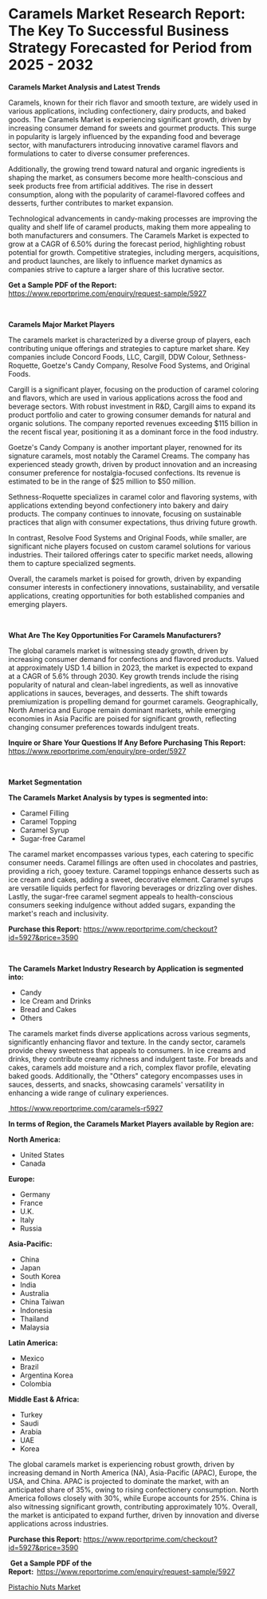 <p><h1>Caramels Market Research Report: The Key To Successful Business Strategy Forecasted for Period from 2025 - 2032</h1></p><p><strong>Caramels Market Analysis and Latest Trends</strong></p>
<p><p>Caramels, known for their rich flavor and smooth texture, are widely used in various applications, including confectionery, dairy products, and baked goods. The Caramels Market is experiencing significant growth, driven by increasing consumer demand for sweets and gourmet products. This surge in popularity is largely influenced by the expanding food and beverage sector, with manufacturers introducing innovative caramel flavors and formulations to cater to diverse consumer preferences.</p><p>Additionally, the growing trend toward natural and organic ingredients is shaping the market, as consumers become more health-conscious and seek products free from artificial additives. The rise in dessert consumption, along with the popularity of caramel-flavored coffees and desserts, further contributes to market expansion.</p><p>Technological advancements in candy-making processes are improving the quality and shelf life of caramel products, making them more appealing to both manufacturers and consumers. The Caramels Market is expected to grow at a CAGR of 6.50% during the forecast period, highlighting robust potential for growth. Competitive strategies, including mergers, acquisitions, and product launches, are likely to influence market dynamics as companies strive to capture a larger share of this lucrative sector.</p></p>
<p><strong>Get a Sample PDF of the Report:&nbsp;</strong> <a href="https://www.reportprime.com/enquiry/request-sample/5927?utm_campaign=2929&utm_medium=2&utm_source=Github&utm_content=ia&utm_term=19032025&utm_id=caramels">https://www.reportprime.com/enquiry/request-sample/5927</a></p>
<p>&nbsp;</p>
<p><strong>Caramels Major Market Players</strong></p>
<p><p>The caramels market is characterized by a diverse group of players, each contributing unique offerings and strategies to capture market share. Key companies include Concord Foods, LLC, Cargill, DDW Colour, Sethness-Roquette, Goetze's Candy Company, Resolve Food Systems, and Original Foods.</p><p>Cargill is a significant player, focusing on the production of caramel coloring and flavors, which are used in various applications across the food and beverage sectors. With robust investment in R&D, Cargill aims to expand its product portfolio and cater to growing consumer demands for natural and organic solutions. The company reported revenues exceeding $115 billion in the recent fiscal year, positioning it as a dominant force in the food industry.</p><p>Goetze's Candy Company is another important player, renowned for its signature caramels, most notably the Caramel Creams. The company has experienced steady growth, driven by product innovation and an increasing consumer preference for nostalgia-focused confections. Its revenue is estimated to be in the range of $25 million to $50 million.</p><p>Sethness-Roquette specializes in caramel color and flavoring systems, with applications extending beyond confectionery into bakery and dairy products. The company continues to innovate, focusing on sustainable practices that align with consumer expectations, thus driving future growth.</p><p>In contrast, Resolve Food Systems and Original Foods, while smaller, are significant niche players focused on custom caramel solutions for various industries. Their tailored offerings cater to specific market needs, allowing them to capture specialized segments.</p><p>Overall, the caramels market is poised for growth, driven by expanding consumer interests in confectionery innovations, sustainability, and versatile applications, creating opportunities for both established companies and emerging players.</p></p>
<p>&nbsp;</p>
<p><strong>What Are The Key Opportunities For Caramels Manufacturers?</strong></p>
<p><p>The global caramels market is witnessing steady growth, driven by increasing consumer demand for confections and flavored products. Valued at approximately USD 1.4 billion in 2023, the market is expected to expand at a CAGR of 5.6% through 2030. Key growth trends include the rising popularity of natural and clean-label ingredients, as well as innovative applications in sauces, beverages, and desserts. The shift towards premiumization is propelling demand for gourmet caramels. Geographically, North America and Europe remain dominant markets, while emerging economies in Asia Pacific are poised for significant growth, reflecting changing consumer preferences towards indulgent treats.</p></p>
<p><strong>Inquire or Share Your Questions If Any Before Purchasing This Report:</strong> <a href="https://www.reportprime.com/enquiry/pre-order/5927?utm_campaign=2929&utm_medium=2&utm_source=Github&utm_content=ia&utm_term=19032025&utm_id=caramels">https://www.reportprime.com/enquiry/pre-order/5927</a></p>
<p>&nbsp;</p>
<p><strong>Market Segmentation</strong></p>
<p><strong>The Caramels Market Analysis by types is segmented into:</strong></p>
<p><ul><li>Caramel Filling</li><li>Caramel Topping</li><li>Caramel Syrup</li><li>Sugar-free Caramel</li></ul></p>
<p><p>The caramel market encompasses various types, each catering to specific consumer needs. Caramel fillings are often used in chocolates and pastries, providing a rich, gooey texture. Caramel toppings enhance desserts such as ice cream and cakes, adding a sweet, decorative element. Caramel syrups are versatile liquids perfect for flavoring beverages or drizzling over dishes. Lastly, the sugar-free caramel segment appeals to health-conscious consumers seeking indulgence without added sugars, expanding the market's reach and inclusivity.</p></p>
<p><strong>Purchase this Report:&nbsp;</strong><a href="https://www.reportprime.com/checkout?id=5927&price=3590&utm_campaign=2929&utm_medium=2&utm_source=Github&utm_content=ia&utm_term=19032025&utm_id=caramels">https://www.reportprime.com/checkout?id=5927&price=3590</a></p>
<p>&nbsp;</p>
<p><strong>The Caramels Market Industry Research by Application is segmented into:</strong></p>
<p><ul><li>Candy</li><li>Ice Cream and Drinks</li><li>Bread and Cakes</li><li>Others</li></ul></p>
<p><p>The caramels market finds diverse applications across various segments, significantly enhancing flavor and texture. In the candy sector, caramels provide chewy sweetness that appeals to consumers. In ice creams and drinks, they contribute creamy richness and indulgent taste. For breads and cakes, caramels add moisture and a rich, complex flavor profile, elevating baked goods. Additionally, the "Others" category encompasses uses in sauces, desserts, and snacks, showcasing caramels' versatility in enhancing a wide range of culinary experiences.</p></p>
<p><a href="https://www.reportprime.com/caramels-r5927?utm_campaign=2929&utm_medium=2&utm_source=Github&utm_content=ia&utm_term=19032025&utm_id=caramels">&nbsp;https://www.reportprime.com/caramels-r5927</a></p>
<p><strong>In terms of Region, the Caramels Market Players available by Region are:</strong></p>
<p>
    <p> <strong> North America: </strong>
        <ul>
            <li>United States</li>
            <li>Canada</li>
        </ul>
        </p> 
    <p> <strong> Europe: </strong>
        <ul>
            <li>Germany</li>
            <li>France</li>
            <li>U.K.</li>
            <li>Italy</li>
            <li>Russia</li>
        </ul>
        </p> 
    <p> <strong> Asia-Pacific: </strong>
        <ul>
            <li>China</li>
            <li>Japan</li>
            <li>South Korea</li>
            <li>India</li>
            <li>Australia</li>
            <li>China Taiwan</li>
            <li>Indonesia</li>
            <li>Thailand</li>
            <li>Malaysia</li>
        </ul>
        </p> 
    <p> <strong> Latin America: </strong>
        <ul>
            <li>Mexico</li>
            <li>Brazil</li>
            <li>Argentina Korea</li>
            <li>Colombia</li>
        </ul>
        </p> 
    <p> <strong> Middle East & Africa: </strong>
        <ul>
            <li>Turkey</li>
            <li>Saudi</li>
            <li>Arabia</li>
            <li>UAE</li>
            <li>Korea</li>
        </ul>
    </p>
    </p>
<p><p>The global caramels market is experiencing robust growth, driven by increasing demand in North America (NA), Asia-Pacific (APAC), Europe, the USA, and China. APAC is projected to dominate the market, with an anticipated share of 35%, owing to rising confectionery consumption. North America follows closely with 30%, while Europe accounts for 25%. China is also witnessing significant growth, contributing approximately 10%. Overall, the market is anticipated to expand further, driven by innovation and diverse applications across industries.</p></p>
<p><strong>Purchase this Report: </strong><a href="https://www.reportprime.com/checkout?id=5927&price=3590&utm_campaign=2929&utm_medium=2&utm_source=Github&utm_content=ia&utm_term=19032025&utm_id=caramels">https://www.reportprime.com/checkout?id=5927&price=3590</a></p>
<p>&nbsp;<strong>Get a Sample PDF of the Report:&nbsp;&nbsp;</strong><a href="https://www.reportprime.com/enquiry/request-sample/5927?utm_campaign=2929&utm_medium=2&utm_source=Github&utm_content=ia&utm_term=19032025&utm_id=caramels">https://www.reportprime.com/enquiry/request-sample/5927</a></p>
<p><strong></strong></p>
<p><p><a href="https://github.com/ezahdyre/Market-Research-Report-List-1/blob/main/pistachio-nuts-market.md?utm_campaign=2929&utm_medium=2&utm_source=Github&utm_content=ia&utm_term=19032025&utm_id=caramels">Pistachio Nuts Market</a></p></p>